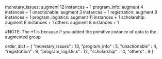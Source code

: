 monetary_issues: augment 12 instances + 1
program_info: augment 4 instances + 1
unactionable: augment 3 instances + 1
registration: augment 8 instances + 1
program_logistics: augment 11 instances + 1
scholarship: augment 9 instances + 1
others: augment 8 instances + 1

#NOTE: The +1 is because if you added the primitive instance of data to the augmented group

order_dict = {
    "monetary_issues" : 13,
    "program_info" : 5,
    "unactionable" : 4,
    "registration" : 9,
    "program_logistics" : 12,
    "scholarship" : 10,
    "others" : 9
}